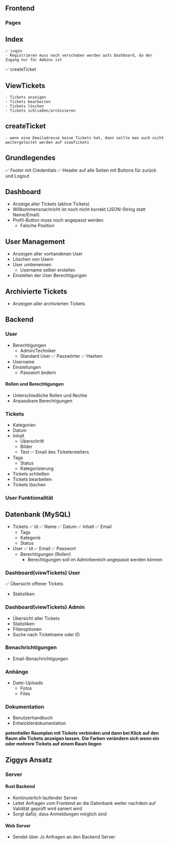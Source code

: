 ## Frontend
### Pages

## Index
    ✅ Login
    - Registrieren muss noch verschoben werden aufs Dashboard, da der Zugang nur für Admins ist
✅ createTicket

## ViewTickets
    - Tickets anzeigen
    - Tickets bearbeiten
    - Tickets löschen
    - Tickets schließen/archivieren

## createTicket
    - wenn eine Emailadresse keine Tickets hat, dann sollte man auch nicht weitergeleitet werden auf viewTickets

## Grundlegendes
✅ Footer mit Credentials
✅ Header auf alle Seiten mit Buttons für zurück und Logout 

## Dashboard
- Anzeige aller Tickets (aktive Tickets)
- Willkommensnachricht ist noch nicht korrekt (JSON-String statt Name/Email)
- Profil-Button muss noch angepasst werden
    - Falsche Position

## User Management
- Anzeigen aller vorhandenen User
- Löschen von Usern
- User umbenennen
    - Username selber erstellen
- Einstellen der User Berechtigungen

## Archivierte Tickets
- Anzeigen aller archivierten Tickets

## Backend

### User
- Berechtigungen
    - Admin/Techniker
    - Standard User
✅ Passwörter
    ✅ Hashen
- Username
- Einstellungen
    - Passwort ändern

#### Rollen und Berechtigungen
- Unterschiedliche Rollen und Rechte
- Anpassbare Berechtigungen

### Tickets
- Kategorien
- Datum
- Inhalt
    - Überschrift
    - Bilder
    - Text
✅ Email des Ticketerstellers
- Tags
    - Status
    - Kategorisierung
- Tickets schließen
- Tickets bearbeiten
- Tickets löschen

### User Funktionalität
## Datenbank (MySQL)
- Tickets
    ✅ Id
    ✅ Name
    ✅ Datum
    ✅ Inhalt
    ✅ Email
    - Tags
    - Kategorie
    - Status
- User
    ✅ Id
    ✅ Email
    ✅ Passwort
    - Berechtigungen (Rollen)
        - Berechtigungen soll im Adminbereich angepasst werden können

### Dashboard(viewTickets) User
✅ Übersicht offener Tickets
- Statistiken

### Dashboard(viewTickets) Admin
- Übersicht aller Tickets
- Statistiken
- Filteroptionen
- Suche nach Ticketname oder ID

### Benachrichtigungen
- Email-Benachrichtigungen

### Anhänge
- Datei-Uploads
    - Fotos
    - Files

### Dokumentation
- Benutzerhandbuch
- Entwicklerdokumentation

**potentieller Raumplan mit Tickets verbinden und dann bei Klick auf den Raum alle Tickets anzeigen lassen.**
**Die Farben verändern sich wenn ein oder mehrere Tickets auf einem Raum liegen**



## Ziggys Ansatz

### Server
#### Rust Backend
- Kontinuierlich laufender Server
- Leitet Anfragen vom Frontend an die Datenbank weiter nachdem auf Validität geprüft wird saniert wird
- Sorgt dafür, dass Anmeldungen möglich sind

#### Web Server
- Sendet über Js Anfragen an den Backend Server